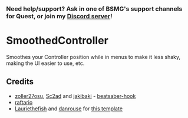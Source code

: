 ### Need help/support? Ask in one of BSMG's support channels for Quest, or join my [Discord server](https://discord.gg/JxWFE37Dsc)!

# SmoothedController

Smoothes your Controller position while in menus to make it less shaky, making the UI easier to use, etc.

## Credits

* [zoller27osu](https://github.com/zoller27osu), [Sc2ad](https://github.com/Sc2ad) and [jakibaki](https://github.com/jakibaki) - [beatsaber-hook](https://github.com/sc2ad/beatsaber-hook)
* [raftario](https://github.com/raftario) 
* [Lauriethefish](https://github.com/Lauriethefish) and [danrouse](https://github.com/danrouse) for [this template](https://github.com/Lauriethefish/quest-mod-template)
